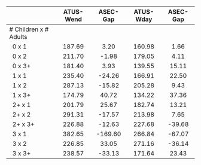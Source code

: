 
|                      |    ATUS-Wend |     ASEC-Gap |    ATUS-Wday |     ASEC-Gap |
| -------------------- | :----------: | :----------: | :----------: | :----------: |
| # Children x # Adults |              |              |              |              |
| &nbsp;&nbsp;0 x 1    |       187.69 |         3.20 |       160.98 |         1.66 |
| &nbsp;&nbsp;0 x 2    |       211.70 |        -1.98 |       179.05 |         4.11 |
| &nbsp;&nbsp;0 x 3+   |       181.40 |         3.93 |       139.55 |        15.11 |
| &nbsp;&nbsp;1 x 1    |       235.40 |       -24.26 |       166.91 |        22.50 |
| &nbsp;&nbsp;1 x 2    |       287.13 |       -15.82 |       205.28 |         9.43 |
| &nbsp;&nbsp;1 x 3+   |       174.79 |        40.72 |       134.22 |        37.36 |
| &nbsp;&nbsp;2+ x 1   |       201.79 |        25.67 |       182.74 |        13.21 |
| &nbsp;&nbsp;2+ x 2   |       291.31 |       -17.57 |       213.98 |         7.65 |
| &nbsp;&nbsp;2+ x 3+  |       226.88 |       -12.63 |       227.68 |       -39.68 |
| &nbsp;&nbsp;3 x 1    |       382.65 |      -169.60 |       266.84 |       -67.07 |
| &nbsp;&nbsp;3 x 2    |       226.85 |        33.05 |       271.16 |       -36.14 |
| &nbsp;&nbsp;3 x 3+   |       238.57 |       -33.13 |       171.64 |        23.43 |

